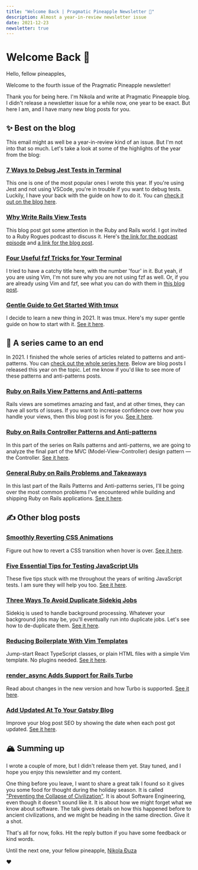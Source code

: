 ```yaml
---
title: "Welcome Back | Pragmatic Pineapple Newsletter 🍍"
description: Almost a year-in-review newsletter issue
date: 2021-12-23
newsletter: true
---
```


# Welcome Back 🍍

Hello, fellow pineapples,

Welcome to the fourth issue of the Pragmatic Pineapple newsletter!

Thank you for being here. I'm Nikola and write at Pragmatic Pineapple blog. I didn't release a newsletter issue for a while now, one year to be exact. But here I am, and I have many new blog posts for you.

## ✨ Best on the blog

This email might as well be a year-in-review kind of an issue. But I'm not into that so much. Let's take a look at some of the highlights of the year from the blog:

### [7 Ways to Debug Jest Tests in Terminal](https://pragmaticpineapple.com/7-ways-to-debug-jest-tests-in-terminal/)

This one is one of the most popular ones I wrote this year. If you're using Jest and not using VSCode, you're in trouble if you want to debug tests. Luckily, I have your back with the guide on how to do it. You can [check it out on the blog here](https://pragmaticpineapple.com/7-ways-to-debug-jest-tests-in-terminal/).

### [Why Write Rails View Tests](https://pragmaticpineapple.com/why-write-rails-view-tests/)

This blog post got some attention in the Ruby and Rails world. I got invited to a Ruby Rogues podcast to discuss it. Here's [the link for the podcast episode](https://rubyrogues.com/518) and [a link for the blog post](https://pragmaticpineapple.com/why-write-rails-view-tests/).

### [Four Useful fzf Tricks for Your Terminal](https://pragmaticpineapple.com/four-useful-fzf-tricks-for-your-terminal/)

I tried to have a catchy title here, with the number 'four' in it. But yeah, if you are using Vim, I'm not sure why you are not using fzf as well. Or, if you are already using Vim and fzf, see what you can do with them in [this blog post](https://pragmaticpineapple.com/four-useful-fzf-tricks-for-your-terminal/).

### [Gentle Guide to Get Started With tmux](https://pragmaticpineapple.com/gentle-guide-to-get-started-with-tmux/)

I decide to learn a new thing in 2021. It was tmux. Here's my super gentle guide on how to start with it. [See it here](https://pragmaticpineapple.com/gentle-guide-to-get-started-with-tmux/).

## 🚞 A series came to an end

In 2021. I finished the whole series of articles related to patterns and anti-patterns. You can [check out the whole series here](https://pragmaticpineapple.com/tags/patterns/). Below are blog posts I released this year on the topic. Let me know if you'd like to see more of these patterns and anti-patterns posts.

### [Ruby on Rails View Patterns and Anti-patterns](https://pragmaticpineapple.com/ruby-on-rails-view-anti-patterns-and-patterns/)

Rails views are sometimes amazing and fast, and at other times, they can have all sorts of issues. If you want to increase confidence over how you handle your views, then this blog post is for you. [See it here](https://pragmaticpineapple.com/ruby-on-rails-view-anti-patterns-and-patterns/).

### [Ruby on Rails Controller Patterns and Anti-patterns](https://pragmaticpineapple.com/ruby-on-rails-controller-anti-patterns-and-patterns/)

In this part of the series on Rails patterns and anti-patterns, we are going to analyze the final part of the MVC (Model-View-Controller) design pattern — the Controller. [See it here](https://pragmaticpineapple.com/ruby-on-rails-controller-anti-patterns-and-patterns/).

### [General Ruby on Rails Problems and Takeaways](https://pragmaticpineapple.com/general-ruby-on-rails-problems-and-takeaways/)

In this last part of the Rails Patterns and Anti-patterns series, I'll be going over the most common problems I've encountered while building and shipping Ruby on Rails applications. [See it here](https://pragmaticpineapple.com/general-ruby-on-rails-problems-and-takeaways/).

## ✍️ Other blog posts

### [Smoothly Reverting CSS Animations](https://pragmaticpineapple.com/smoothly-reverting-css-animations/)

Figure out how to revert a CSS transition when hover is over. [See it here](https://pragmaticpineapple.com/smoothly-reverting-css-animations/).

### [Five Essential Tips for Testing JavaScript UIs](https://pragmaticpineapple.com/5-essential-tips-for-testing-javascript-uis/)

These five tips stuck with me throughout the years of writing JavaScript tests. I am sure they will help you too. [See it here](https://pragmaticpineapple.com/5-essential-tips-for-testing-javascript-uis/).

### [Three Ways To Avoid Duplicate Sidekiq Jobs](https://pragmaticpineapple.com/three-ways-to-avoid-duplicate-sidekiq-jobs/)

Sidekiq is used to handle background processing. Whatever your background jobs may be, you'll eventually run into duplicate jobs. Let's see how to de-duplicate them. [See it here](https://pragmaticpineapple.com/three-ways-to-avoid-duplicate-sidekiq-jobs/).

### [Reducing Boilerplate With Vim Templates](https://pragmaticpineapple.com/reducing-boilerplate-with-vim-templates/)

Jump-start React TypeScript classes, or plain HTML files with a simple Vim template. No plugins needed. [See it here](https://pragmaticpineapple.com/reducing-boilerplate-with-vim-templates/).

### [render_async Adds Support for Rails Turbo](https://pragmaticpineapple.com/render-async-adds-support-for-rails-turbo/)

Read about changes in the new version and how Turbo is supported. [See it here](https://pragmaticpineapple.com/render-async-adds-support-for-rails-turbo/).

### [Add Updated At To Your Gatsby Blog](https://pragmaticpineapple.com/add-updated-at-to-your-gatsby-blog/)

Improve your blog post SEO by showing the date when each post got updated. [See it here](https://pragmaticpineapple.com/add-updated-at-to-your-gatsby-blog/).

## 🏔 Summing up

I wrote a couple of more, but I didn't release them yet. Stay tuned, and I hope you enjoy this newsletter and my content.

One thing before you leave, I want to share a great talk I found so it gives you some food for thought during the holiday season. It is called ["Preventing the Collapse of Civilization"](https://www.youtube.com/watch?v=pW-SOdj4Kkk). It is about Software Engineering, even though it doesn't sound like it. It is about how we might forget what we know about software. The talk gives details on how this happened before to ancient civilizations, and we might be heading in the same direction. Give it a shot.

That's all for now, folks. Hit the reply button if you have some feedback or kind words.

Until the next one, your fellow pineapple,
[Nikola Đuza](https://nikolalsvk.github.io/)

❤️
